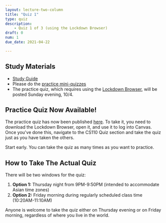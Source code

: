 ```yaml
---
layout: lecture-two-column
title: "Quiz 1"
type: quiz
description:
    - Quiz 1 of 3 (using the Lockdown Browser)
draft: 0
num: 1
due_date: 2021-04-22

---
```

## Study Materials
* <a href="https://docs.google.com/document/d/1EvC8w6KPSrMDoWTNlNivEvP1jcxdmZd1yKWkm8NXJ98/edit?usp=sharing" target="_blank">Study Guide</a>
* Please do the <a href="https://canvas.northwestern.edu/courses/120087/quizzes" target="_blank">practice mini-quizzes</a>
* The practice quiz, which requires using the [Lockdown Browser](../resources/lockdown-browser), will be posted Sunday evening, 10/4.

## Practice Quiz Now Available!
The practice quiz has now been published <a href="https://canvas.northwestern.edu/courses/120087/quizzes/124320" target="_blank">here</a>. To take it, you need to download the Lockdown Browser, open it, and use it to log into Canvas. Once you've done this, navigate to the CS110 Quiz section and take the quiz just as you have taken the others.

Start early. You can take the quiz as many times as you want to practice.

## How to Take The Actual Quiz
There will be two windows for the quiz:

1. **Option 1:** Thursday night from 9PM-9:50PM (intended to accommodate Asian time zones)
2. **Option 2:** Friday morning during regularly scheduled class time (10:20AM-11:10AM)

Anyone is welcome to take the quiz either on Thursday evening or on Friday morning, regardless of where you live in the world.